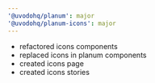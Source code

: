 ```yaml
---
'@uvodohq/planum': major
'@uvodohq/planum-icons': major
---
```


- refactored icons components
- replaced icons in planum components
- created icons page
- created icons stories

